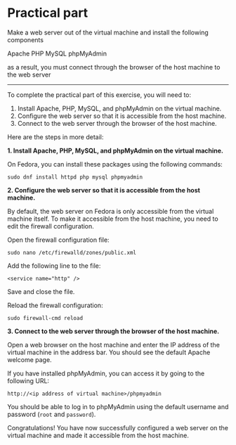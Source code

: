# Practical part # 

Make a web server out of the virtual machine and install the following components 

Apache 
PHP 
MySQL 
phpMyAdmin 

as a result, you must connect through the browser of the host machine to the web server 

------------------------------------------------------------------------------------------------------------------------------------------

To complete the practical part of this exercise, you will need to:

1. Install Apache, PHP, MySQL, and phpMyAdmin on the virtual machine.
2. Configure the web server so that it is accessible from the host machine.
3. Connect to the web server through the browser of the host machine.

Here are the steps in more detail:

**1. Install Apache, PHP, MySQL, and phpMyAdmin on the virtual machine.**

On Fedora, you can install these packages using the following commands:

```
sudo dnf install httpd php mysql phpmyadmin
```

**2. Configure the web server so that it is accessible from the host machine.**

By default, the web server on Fedora is only accessible from the virtual machine itself. To make it accessible from the host machine, you need to edit the firewall configuration.

Open the firewall configuration file:

```
sudo nano /etc/firewalld/zones/public.xml
```

Add the following line to the file:

```
<service name="http" />
```

Save and close the file.

Reload the firewall configuration:

```
sudo firewall-cmd reload
```

**3. Connect to the web server through the browser of the host machine.**

Open a web browser on the host machine and enter the IP address of the virtual machine in the address bar. You should see the default Apache welcome page.

If you have installed phpMyAdmin, you can access it by going to the following URL:

```
http://<ip address of virtual machine>/phpmyadmin
```

You should be able to log in to phpMyAdmin using the default username and password (`root` and `password`).

Congratulations! You have now successfully configured a web server on the virtual machine and made it accessible from the host machine.
